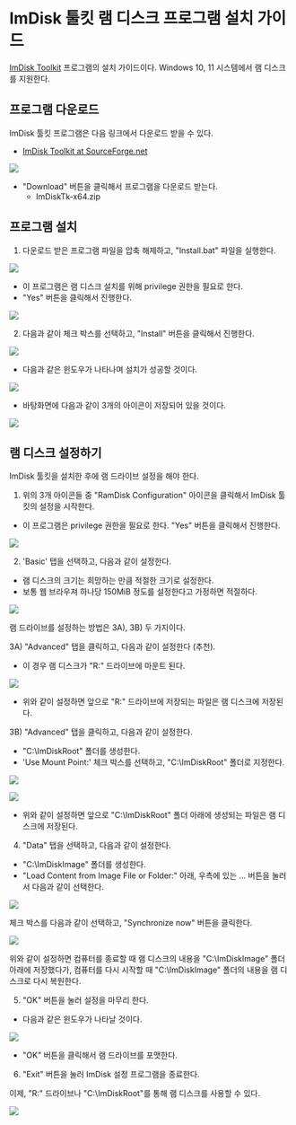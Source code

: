 # ImDisk 툴킷 램 디스크 프로그램 설치 가이드

[ImDisk Toolkit](https://sourceforge.net/projects/imdisk-toolkit/) 프로그램의 설치 가이드이다.
Windows 10, 11 시스템에서 램 디스크를 지원한다.

## 프로그램 다운로드

ImDisk 툴킷 프로그램은 다음 링크에서 다운로드 받을 수 있다.

*   [ImDisk Toolkit at SourceForge.net](https://sourceforge.net/projects/imdisk-toolkit/)

![](imdisk/1.imdisk_download_link.png)

- "Download" 버튼을 클릭해서 프로그램을 다운로드 받는다.
    - ImDiskTk-x64.zip

## 프로그램 설치
1. 다운로드 받은 프로그램 파일을 압축 해제하고, "Install.bat" 파일을 실행한다.

![](imdisk/2.imdisk_uncompress_install.png)

- 이 프로그램은 램 디스크 설치를 위해 privilege 권한을 필요로 한다.
- "Yes" 버튼을 클릭해서 진행한다.

![](imdisk/3.imdisk_privilege.png)

2. 다음과 같이 체크 박스를 선택하고, "Install" 버튼을 클릭해서 진행한다.

![](imdisk/4.imdisk_configure.png)

- 다음과 같은 윈도우가 나타나며 설치가 성공할 것이다.

![](imdisk/5.imdisk_complete.png)

- 바탕화면에 다음과 같이 3개의 아이콘이 저장되어 있을 것이다.

![](imdisk/6.imdisk_desktop.png)

## 램 디스크 설정하기
ImDisk 툴킷을 설치한 후에 램 드라이브 설정을 해야 한다.

1) 위의 3개 아이콘들 중 "RamDisk Configuration" 아이콘을 클릭해서 ImDisk 툴킷의 설정을 시작한다.
- 이 프로그램은 privilege 권한을 필요로 한다. "Yes" 버튼을 클릭해서 진행한다.

![](imdisk/7.imdisk_configure_ramdisk.png)

2) 'Basic' 탭을 선택하고, 다음과 같이 설정한다.
- 램 디스크의 크기는 희망하는 만큼 적절한 크기로 설정한다.
- 보통 웹 브라우져 하나당 150MiB 정도를 설정한다고 가정하면 적절하다.

![](imdisk/8.imdisk_config_one.png)

램 드라이브를 설정하는 방법은 3A), 3B) 두 가지이다. 

3A) "Advanced" 탭을 클릭하고, 다음과 같이 설정한다 (추천).
- 이 경우 램 디스크가 "R:\" 드라이브에 마운트 된다.

![](imdisk/9.imdisk_config_two_A.png)

- 위와 같이 설정하면 앞으로 "R:\" 드라이브에 저장되는 파일은 램 디스크에 저장된다.
  
3B) "Advanced" 탭을 클릭하고, 다음과 같이 설정한다.
- "C:\ImDiskRoot" 폴더를 생성한다.
- 'Use Mount Point:' 체크 박스를 선택하고, "C:\ImDiskRoot" 폴더로 지정한다.

![](imdisk/9.imdisk_config_two_B.png)

![](imdisk/9.imdisk_config_two_C.png)

- 위와 같이 설정하면 앞으로 "C:\ImDiskRoot\" 폴더 아래에 생성되는 파일은 램 디스크에 저장된다.

4) "Data" 탭을 선택하고, 다음과 같이 설정한다.
- "C:\ImDiskImage" 폴더를 생성한다.
- "Load Content from Image File or Folder:" 아래, 우측에 있는 ... 버튼을 눌러서 다음과 같이 선택한다.

![](imdisk/9.imdisk_config_three_A.png)

체크 박스를 다음과 같이 선택하고, "Synchronize now" 버튼을 클릭한다.

![](imdisk/9.imdisk_config_three_B.png)

위와 같이 설정하면 컴퓨터를 종료할 때 램 디스크의 내용을 "C:\ImDiskImage\" 폴더 아래에 저장했다가,
컴퓨터를 다시 시작할 때 "C:\ImDiskImage\" 폴더의 내용을 램 디스크로 다시 복원한다.

5) "OK" 버튼을 눌러 설정을 마무리 한다.
- 다음과 같은 윈도우가 나타날 것이다.

![](imdisk/10.imdisk_format.png)

- "OK" 버튼을 클릭해서 램 드라이브를 포맷한다.
  
6) "Exit" 버튼을 눌러 ImDisk 설정 프로그램을 종료한다.

이제, "R:\" 드라이브나 "C:\ImDiskRoot\"를 통해 램 디스크를 사용할 수 있다.

![](imdisk/11.imdisk_explorer.png)
